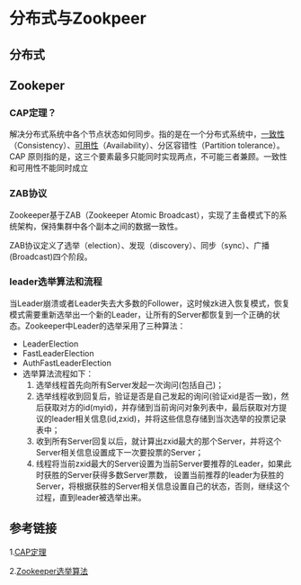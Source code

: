# 分布式与Zookpeer

## 分布式

## Zookeper

### CAP定理？

解决分布式系统中各个节点状态如何同步。指的是在一个分布式系统中，[一致性](https://baike.baidu.com/item/一致性/9840083)（Consistency）、[可用性](https://baike.baidu.com/item/可用性/109628)（Availability）、分区容错性（Partition tolerance）。CAP 原则指的是，这三个要素最多只能同时实现两点，不可能三者兼顾。一致性和可用性不能同时成立

### ZAB协议

Zookeeper基于ZAB（Zookeeper Atomic Broadcast），实现了主备模式下的系统架构，保持集群中各个副本之间的数据一致性。

ZAB协议定义了选举（election）、发现（discovery）、同步（sync）、广播(Broadcast)四个阶段。

### leader选举算法和流程

当Leader崩溃或者Leader失去大多数的Follower，这时候zk进入恢复模式，恢复模式需要重新选举出一个新的Leader，让所有的Server都恢复到一个正确的状态。Zookeeper中Leader的选举采用了三种算法：

- LeaderElection
- FastLeaderElection
- AuthFastLeaderElection
- 选举算法流程如下：
  1. 选举线程首先向所有Server发起一次询问(包括自己)；
  2. 选举线程收到回复后，验证是否是自己发起的询问(验证xid是否一致)，然后获取对方的id(myid)，并存储到当前询问对象列表中，最后获取对方提议的leader相关信息(id,zxid)，并将这些信息存储到当次选举的投票记录表中；
  3. 收到所有Server回复以后，就计算出zxid最大的那个Server，并将这个Server相关信息设置成下一次要投票的Server；
  4. 线程将当前zxid最大的Server设置为当前Server要推荐的Leader，如果此时获胜的Server获得多数Server票数， 设置当前推荐的leader为获胜的Server，将根据获胜的Server相关信息设置自己的状态，否则，继续这个过程，直到leader被选举出来。

## 参考链接

1.[CAP定理](https://www.ruanyifeng.com/blog/2018/07/cap.html)

2.[Zookeeper选举算法](https://juejin.im/post/6844903672824987661)